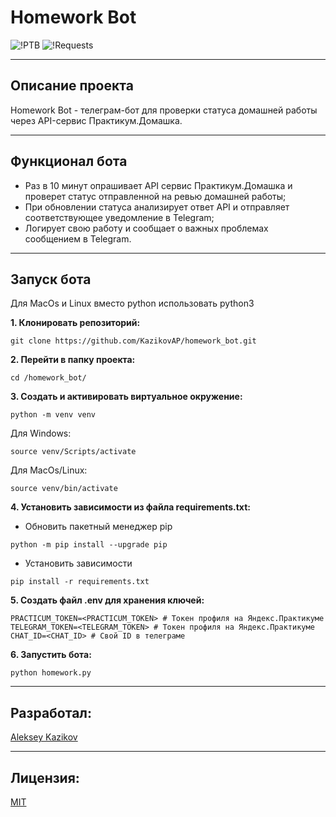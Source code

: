 # Homework Bot
![!PTB](https://img.shields.io/badge/python_telegram_bot-13.9.10-green) 
![!Requests](https://img.shields.io/badge/requests-2.26.0-green)

---
## Описание проекта
Homework Bot - телеграм-бот для проверки статуса домашней работы через API-сервис Практикум.Домашка. 

---
## Функционал бота
- Раз в 10 минут опрашивает API сервис Практикум.Домашка и проверет статус отправленной на ревью домашней работы;
- При обновлении статуса анализирует ответ API и отправляет соответствующее уведомление в Telegram;
- Логирует свою работу и сообщает о важных проблемах сообщением в Telegram.

---
## Запуск бота

Для MacOs и Linux вместо python использовать python3

**1. Клонировать репозиторий:**
```
git clone https://github.com/KazikovAP/homework_bot.git
```

**2. Перейти в папку проекта:**
```
cd /homework_bot/
```

**3. Cоздать и активировать виртуальное окружение:**
```
python -m venv venv
```

Для Windows:
```
source venv/Scripts/activate
```

Для MacOs/Linux:
```
source venv/bin/activate
```

**4. Установить зависимости из файла requirements.txt:**
- Обновить пакетный менеджер pip
```
python -m pip install --upgrade pip
```

- Установить зависимости
```
pip install -r requirements.txt
```

**5. Создать файл .env для хранения ключей:**
```
PRACTICUM_TOKEN=<PRACTICUM_TOKEN> # Токен профиля на Яндекс.Практикуме
TELEGRAM_TOKEN=<TELEGRAM_TOKEN> # Tокен профиля на Яндекс.Практикуме
CHAT_ID=<CHAT_ID> # Cвой ID в телеграме
```

**6. Запустить бота:**
```
python homework.py
```

---
## Разработал:
[Aleksey Kazikov](https://github.com/KazikovAP)

---
## Лицензия:
[MIT](https://opensource.org/licenses/MIT)
